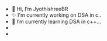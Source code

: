 - 👋 Hi, I’m JyothishreeBR
- ✨ I'm currently working on DSA in c..
- 🌱 I’m currently learning DSA in c++...
- 
- 
  

<!---
JyothishreeBR/JyothishreeBR is a ✨ special ✨ repository because its `README.md` (this file) appears on your GitHub profile.
You can click the Preview link to take a look at your changes.
--->
